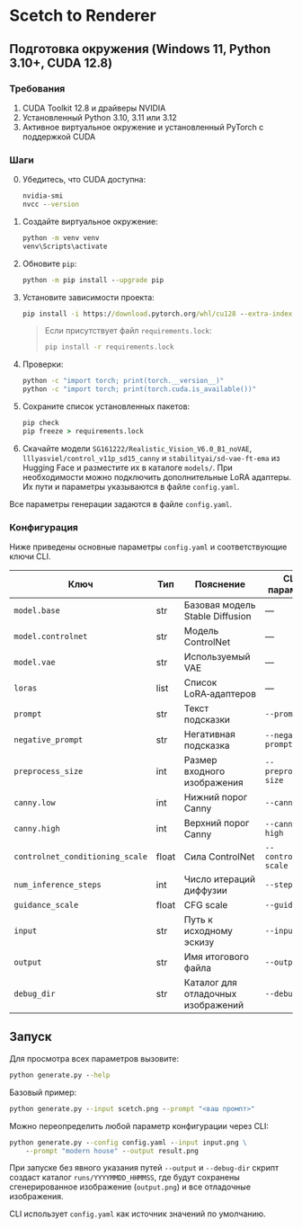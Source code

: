 # Scetch to Renderer

## Подготовка окружения (Windows 11, Python 3.10+, CUDA 12.8)

### Требования
1. CUDA Toolkit 12.8 и драйверы NVIDIA
2. Установленный Python 3.10, 3.11 или 3.12
3. Активное виртуальное окружение и установленный PyTorch с поддержкой CUDA

### Шаги
0. Убедитесь, что CUDA доступна:
   ```cmd
   nvidia-smi
   nvcc --version
   ```
1. Создайте виртуальное окружение:
   ```cmd
   python -m venv venv
   venv\Scripts\activate
   ```
2. Обновите `pip`:
   ```cmd
   python -m pip install --upgrade pip
   ```
3. Установите зависимости проекта:
   ```cmd
   pip install -i https://download.pytorch.org/whl/cu128 --extra-index-url https://pypi.org/simple -r requirements.txt
   ```
   >Если присутствует файл `requirements.lock`:
   >```cmd
   >pip install -r requirements.lock
   >```
4. Проверки:
   ```cmd
   python -c "import torch; print(torch.__version__)"
   python -c "import torch; print(torch.cuda.is_available())"
   ```
5. Сохраните список установленных пакетов:
   ```cmd
   pip check
   pip freeze > requirements.lock
   ```
6. Скачайте модели `SG161222/Realistic_Vision_V6.0_B1_noVAE`, `lllyasviel/control_v11p_sd15_canny` и `stabilityai/sd-vae-ft-ema` из Hugging Face и разместите их в каталоге `models/`.
   При необходимости можно подключить дополнительные LoRA адаптеры. Их
   пути и параметры указываются в файле `config.yaml`.

Все параметры генерации задаются в файле `config.yaml`.

### Конфигурация
Ниже приведены основные параметры `config.yaml` и соответствующие ключи CLI.

| Ключ | Тип | Пояснение | CLI параметр |
|------|-----|-----------|--------------|
| `model.base` | str | Базовая модель Stable Diffusion | — |
| `model.controlnet` | str | Модель ControlNet | — |
| `model.vae` | str | Используемый VAE | — |
| `loras` | list | Список LoRA‑адаптеров | — |
| `prompt` | str | Текст подсказки | `--prompt` |
| `negative_prompt` | str | Негативная подсказка | `--negative-prompt` |
| `preprocess_size` | int | Размер входного изображения | `--preprocess-size` |
| `canny.low` | int | Нижний порог Canny | `--canny-low` |
| `canny.high` | int | Верхний порог Canny | `--canny-high` |
| `controlnet_conditioning_scale` | float | Сила ControlNet | `--controlnet-scale` |
| `num_inference_steps` | int | Число итераций диффузии | `--steps` |
| `guidance_scale` | float | CFG scale | `--guidance` |
| `input` | str | Путь к исходному эскизу | `--input` |
| `output` | str | Имя итогового файла | `--output` |
| `debug_dir` | str | Каталог для отладочных изображений | `--debug-dir` |

## Запуск
Для просмотра всех параметров вызовите:
```cmd
python generate.py --help
```

Базовый пример:
```cmd
python generate.py --input scetch.png --prompt "<ваш промпт>"
```

Можно переопределить любой параметр конфигурации через CLI:
```cmd
python generate.py --config config.yaml --input input.png \
    --prompt "modern house" --output result.png
```

При запуске без явного указания путей `--output` и `--debug-dir` скрипт
создаст каталог `runs/YYYYMMDD_HHMMSS`, где будут сохранены сгенерированное
изображение (`output.png`) и все отладочные изображения.

CLI использует `config.yaml` как источник значений по умолчанию.
